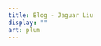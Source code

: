 ```yaml
---
title: Blog - Jaguar Liu
display: ""
art: plum
---
```


<SubNav />

<ListPosts only-date type="blog" />
